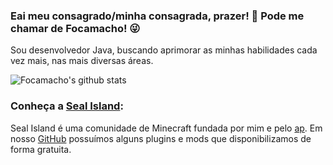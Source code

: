 ### Eai meu consagrado/minha consagrada, prazer! 👋 Pode me chamar de Focamacho! 😜
Sou desenvolvedor Java, buscando aprimorar as minhas habilidades cada vez mais, nas mais diversas áreas.

![Focamacho's github stats](https://github-readme-stats.vercel.app/api?username=Focamacho&count_private=true&theme=radical)

### Conheça a [Seal Island](https://sealisland.com.br):
Seal Island é uma comunidade de Minecraft fundada por mim e pelo [ap](https://github.com/andrebpessoa). Em nosso [GitHub](https://github.com/Seal-Island) possuímos alguns plugins e mods que disponibilizamos de forma gratuita.
